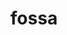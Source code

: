 ---
title: fossa
meaning: DITCH :(
ch: twelve
pos: noun
stem: foss
genend: ae
abbgender: f.
abbgender2: fem.
gender: feminine
declension: first
---